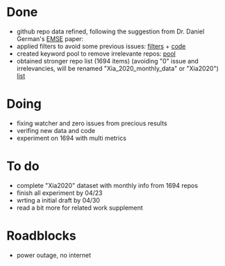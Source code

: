 # Done
 - github repo data refined, following the suggestion from Dr. Daniel German's [EMSE](http://kblincoe.github.io/publications/2015_EMSE_GitHubPerils.pdf) paper: 
 - applied filters to avoid some previous issues: [filters](https://docs.google.com/spreadsheets/d/1QhuDYZkOX5HaAxmh7pSHf-eAZJo6-DAJ-pVj7FlrruI/edit#gid=0) + [code](https://github.com/ai-se/Patrick_Rui/blob/master/Patrick/repo_select.py)
 - created keyword pool to remove irrelevante repos: [pool](https://docs.google.com/spreadsheets/d/1m1g1Fh84bqrdEHV6CNqAGvYIe2QwzB30yo3y8MWeJsk/edit?usp=sharing)
 - obtained stronger repo list (1694 items) (avoiding "0" issue and irrelevancies, will be renamed "Xia_2020_monthly_data" or "Xia2020") [list](https://github.com/ai-se/Patrick_Rui/blob/master/Patrick/repo_list3.csv)

# Doing
 - fixing watcher and zero issues from precious results
 - verifing new data and code
 - experiment on 1694 with multi metrics

# To do
 - complete "Xia2020" dataset with monthly info from 1694 repos
 - finish all experiment by 04/23
 - wrting a initial draft by 04/30
 - read a bit more for related work supplement

# Roadblocks
 - power outage, no internet
